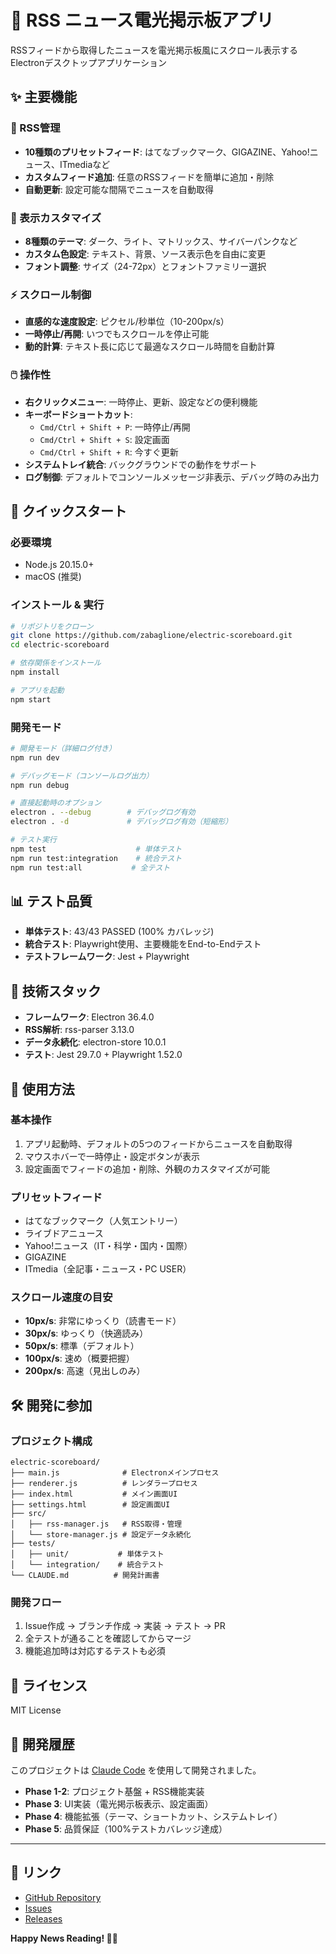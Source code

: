 # 📰 RSS ニュース電光掲示板アプリ

RSSフィードから取得したニュースを電光掲示板風にスクロール表示するElectronデスクトップアプリケーション

## ✨ 主要機能

### 📡 RSS管理
- **10種類のプリセットフィード**: はてなブックマーク、GIGAZINE、Yahoo!ニュース、ITmediaなど
- **カスタムフィード追加**: 任意のRSSフィードを簡単に追加・削除
- **自動更新**: 設定可能な間隔でニュースを自動取得

### 🎨 表示カスタマイズ
- **8種類のテーマ**: ダーク、ライト、マトリックス、サイバーパンクなど
- **カスタム色設定**: テキスト、背景、ソース表示色を自由に変更
- **フォント調整**: サイズ（24-72px）とフォントファミリー選択

### ⚡ スクロール制御
- **直感的な速度設定**: ピクセル/秒単位（10-200px/s）
- **一時停止/再開**: いつでもスクロールを停止可能
- **動的計算**: テキスト長に応じて最適なスクロール時間を自動計算

### 🖱️ 操作性
- **右クリックメニュー**: 一時停止、更新、設定などの便利機能
- **キーボードショートカット**: 
  - `Cmd/Ctrl + Shift + P`: 一時停止/再開
  - `Cmd/Ctrl + Shift + S`: 設定画面
  - `Cmd/Ctrl + Shift + R`: 今すぐ更新
- **システムトレイ統合**: バックグラウンドでの動作をサポート
- **ログ制御**: デフォルトでコンソールメッセージ非表示、デバッグ時のみ出力

## 🚀 クイックスタート

### 必要環境
- Node.js 20.15.0+
- macOS (推奨)

### インストール & 実行

```bash
# リポジトリをクローン
git clone https://github.com/zabaglione/electric-scoreboard.git
cd electric-scoreboard

# 依存関係をインストール
npm install

# アプリを起動
npm start
```

### 開発モード

```bash
# 開発モード（詳細ログ付き）
npm run dev

# デバッグモード（コンソールログ出力）
npm run debug

# 直接起動時のオプション
electron . --debug        # デバッグログ有効
electron . -d             # デバッグログ有効（短縮形）

# テスト実行
npm test                    # 単体テスト
npm run test:integration    # 統合テスト
npm run test:all           # 全テスト
```

## 📊 テスト品質

- **単体テスト**: 43/43 PASSED (100% カバレッジ)
- **統合テスト**: Playwright使用、主要機能をEnd-to-Endテスト
- **テストフレームワーク**: Jest + Playwright

## 🔧 技術スタック

- **フレームワーク**: Electron 36.4.0
- **RSS解析**: rss-parser 3.13.0  
- **データ永続化**: electron-store 10.0.1
- **テスト**: Jest 29.7.0 + Playwright 1.52.0

## 📖 使用方法

### 基本操作
1. アプリ起動時、デフォルトの5つのフィードからニュースを自動取得
2. マウスホバーで一時停止・設定ボタンが表示
3. 設定画面でフィードの追加・削除、外観のカスタマイズが可能

### プリセットフィード
- はてなブックマーク（人気エントリー）
- ライブドアニュース  
- Yahoo!ニュース（IT・科学・国内・国際）
- GIGAZINE
- ITmedia（全記事・ニュース・PC USER）

### スクロール速度の目安
- **10px/s**: 非常にゆっくり（読書モード）
- **30px/s**: ゆっくり（快適読み）
- **50px/s**: 標準（デフォルト）
- **100px/s**: 速め（概要把握）
- **200px/s**: 高速（見出しのみ）

## 🛠️ 開発に参加

### プロジェクト構成
```
electric-scoreboard/
├── main.js              # Electronメインプロセス
├── renderer.js          # レンダラープロセス
├── index.html           # メイン画面UI
├── settings.html        # 設定画面UI
├── src/
│   ├── rss-manager.js   # RSS取得・管理
│   └── store-manager.js # 設定データ永続化
├── tests/
│   ├── unit/           # 単体テスト
│   └── integration/    # 統合テスト
└── CLAUDE.md          # 開発計画書
```

### 開発フロー
1. Issue作成 → ブランチ作成 → 実装 → テスト → PR
2. 全テストが通ることを確認してからマージ
3. 機能追加時は対応するテストも必須

## 📄 ライセンス

MIT License

## 🤖 開発履歴

このプロジェクトは [Claude Code](https://claude.ai/code) を使用して開発されました。

- **Phase 1-2**: プロジェクト基盤 + RSS機能実装
- **Phase 3**: UI実装（電光掲示板表示、設定画面）  
- **Phase 4**: 機能拡張（テーマ、ショートカット、システムトレイ）
- **Phase 5**: 品質保証（100%テストカバレッジ達成）

---

## 🔗 リンク

- [GitHub Repository](https://github.com/zabaglione/electric-scoreboard)
- [Issues](https://github.com/zabaglione/electric-scoreboard/issues)
- [Releases](https://github.com/zabaglione/electric-scoreboard/releases)

**Happy News Reading! 📰✨**